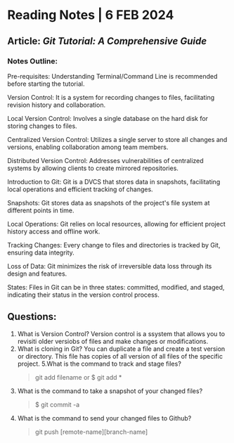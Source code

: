 # **Reading Notes | 6 FEB 2024**

## Article: _Git Tutorial: A Comprehensive Guide_

### **Notes Outline:**

Pre-requisites: Understanding Terminal/Command Line is recommended before starting the tutorial.  

Version Control: It is a system for recording changes to files, facilitating revision history and collaboration.

Local Version Control: Involves a single database on the hard disk for storing changes to files.  

Centralized Version Control: Utilizes a single server to store all changes and versions, enabling collaboration among team members.

 Distributed Version Control: Addresses vulnerabilities of centralized systems by allowing clients to create mirrored repositories.

 Introduction to Git: Git is a DVCS that stores data in snapshots, facilitating local operations and efficient tracking of changes.  

 Snapshots: Git stores data as snapshots of the project's file system at different points in time.  

 Local Operations: Git relies on local resources, allowing for efficient project history access and offline work.  

 Tracking Changes: Every change to files and directories is tracked by Git, ensuring data integrity.  

 Loss of Data: Git minimizes the risk of irreversible data loss through its design and features.  

 States: Files in Git can be in three states: committed, modified, and staged, indicating their status in the version control process.

## **Questions:**

1. What is Version Control?
   Version control is a ssystem that allows you to revisiti older versiobs of files and make changes or modifications.
3. What is cloning in Git?
   You can duplicate a file and create a test version or directory. This file has copies of all version of all files of the specific project.
5.What is the command to track and stage files?
   > git add filename or $ git add *
7. What is the command to take a snapshot of your changed files?
   > $ git commit -a
9. What is the command to send your changed files to Github?
   > git push [remote-name][branch-name]